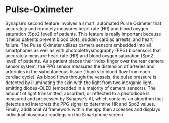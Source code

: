 # Pulse-Oximeter
Synapse’s second feature involves a smart, automated Pulse Oximeter that accurately and remotely measures heart rate (HR) and blood oxygen saturation (Spo2  level) of patients. This feature is really important because it helps patients prevent blood clots, sudden cardiac arrests, and heart failure. The Pulse Oximeter utilizes camera sensors embedded into all smartphones as well as with photoplethysmography (PPG) biosensors that accurately measure heart rate (HR) and blood oxygen saturation (Spo2  level) of patients. As a patient places their index finger over the rear camera sensor system, the PPG sensor measures the distension of arteries and arterioles in the subcutaneous tissue (thanks to blood flow from each cardiac cycle). As blood flows through the vessels, the pulse pressure is detected by illuminating the skin with the light from two inorganic light-emitting diodes-OLED (embedded in a majority of camera sensors). The amount of light transmitted, absorbed, or reflected to a photodiode is measured and processed by Synapse’s AI, which contains an algorithm that detects and interprets the PPG signal to determine HR and Spo2 values. Finally, additional AI framework within the app then accesses and displays individual biosensor readings on the Smartphone screen.
